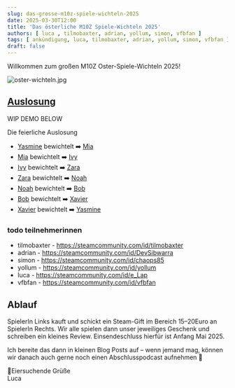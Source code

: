```yaml
---
slug: das-grosse-m10z-spiele-wichteln-2025
date: 2025-03-30T12:00
title: 'Das österliche M10Z Spiele-Wichteln 2025'
authors: [ luca , tilmobaxter, adrian, yollum, simon, vfbfan ]
tags: [ ankündigung, luca, tilmobaxter, adrian, yollum, simon, vfbfan ]
draft: false
---
```


Willkommen zum großen M10Z Oster-Spiele-Wichteln 2025!

![oster-wichteln.jpg](/img/articles/oster-wichteln.jpg)

<!--truncate-->

## [Auslosung](/content/spiele-wichteln)

WIP DEMO BELOW

Die feierliche Auslosung

* [Yasmine](https://steamcommunity.com/id/Yasmine) bewichtelt ➡️ [Mia](https://steamcommunity.com/id/Mia)
* [Mia](https://steamcommunity.com/id/Mia) bewichtelt ➡️ [Ivy](https://steamcommunity.com/id/Ivy)
* [Ivy](https://steamcommunity.com/id/Ivy) bewichtelt ➡️ [Zara](https://steamcommunity.com/id/Zara)
* [Zara](https://steamcommunity.com/id/Zara) bewichtelt ➡️ [Noah](https://steamcommunity.com/id/Noah)
* [Noah](https://steamcommunity.com/id/Noah) bewichtelt ➡️ [Bob](https://steamcommunity.com/id/Bob)
* [Bob](https://steamcommunity.com/id/Bob) bewichtelt ➡️ [Xavier](https://steamcommunity.com/id/Xavier)
* [Xavier](https://steamcommunity.com/id/Xavier) bewichtelt ➡️ [Yasmine](https://steamcommunity.com/id/Yasmine)

### todo teilnehmerinnen

- tilmobaxter - https://steamcommunity.com/id/tilmobaxter
- adrian - https://steamcommunity.com/id/DevSibwarra
- simon - https://steamcommunity.com/id/chaops85
- yollum - https://steamcommunity.com/id/yollum
- luca - https://steamcommunity.com/id/e_Lap
- vfbfan - https://steamcommunity.com/id/vfbfan

## Ablauf

SpielerIn Links kauft und schickt ein Steam-Gift im Bereich 15–20Euro an SpielerIn Rechts.
Wir alle spielen dann unser jeweiliges Geschenk und schreiben ein kleines Review.
Einsendeschluss hierfür ist Anfang Mai 2025.

Ich bereite das dann in kleinen Blog Posts auf – wenn jemand mag, können wir danach auch gerne noch einen
Abschlusspodcast aufnehmen 🫡

🐣Eiersuchende Grüße <br/>
Luca
